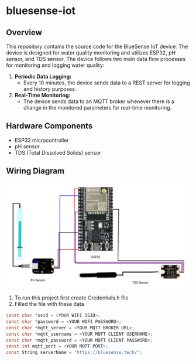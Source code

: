 # bluesense-iot

## Overview

This repository contains the source code for the BlueSense IoT device. The device is designed for water quality monitoring and utilizes ESP32, pH sensor, and TDS sensor. The device follows two main data flow processes for monitoring and logging water quality:

1. **Periodic Data Logging:**
   - Every 10 minutes, the device sends data to a REST server for logging and history purposes.
2. **Real-Time Monitoring:**
   - The device sends data to an MQTT broker whenever there is a change in the monitored parameters for real-time monitoring.

## Hardware Components

- ESP32 microcontroller
- pH sensor
- TDS (Total Dissolved Solids) sensor

## Wiring Diagram

![Bluesense IOT Device Diagram](./diagram/bluesense_iot_diagram.png)

1. To run this project first create Credentials.h file
2. Filled the file with these data

```c
const char *ssid = <YOUR WIFI SSID>;
const char *password = <YOUR WIFI PASSWORD>;
const char *mqtt_server = <YOUR MQTT BROKER URL>;
const char *mqtt_username = <YOUR MQTT CLIENT USERNAME>;
const char *mqtt_password = <YOUR MQTT CLIENT PASSWORD>;
const int mqtt_port = <YOUR MQTT PORT>;
const String serverName = "https://bluesense.tech/";

```
